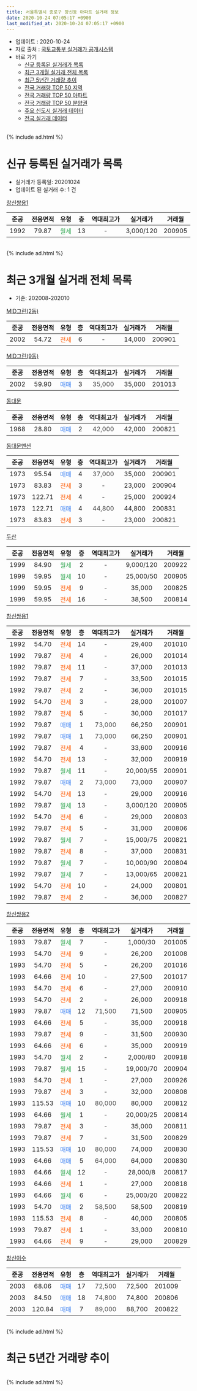 ```yaml
---
title: 서울특별시 종로구 창신동 아파트 실거래 정보
date: 2020-10-24 07:05:17 +0900
last_modified_at: 2020-10-24 07:05:17 +0900
---
```


* 업데이트 : 2020-10-24
* 자료 출처 : [국토교통부 실거래가 공개시스템](http://rt.molit.go.kr)
* 바로 가기
    * [신규 등록된 실거래가 목록](#신규-등록된-실거래가-목록)
    * [최근 3개월 실거래 전체 목록](#최근-3개월-실거래-전체-목록)
    * [최근 5년간 거래량 추이](#최근-5년간-거래량-추이)
    * [전국 거래량 TOP 50 지역](https://inasie.github.io/apt-trade-info/최근-3개월-전국에서-가장-거래가-많이-발생한-지역)
    * [전국 거래량 TOP 50 아파트](https://inasie.github.io/apt-trade-info/최근-3개월-전국에서-가장-거래가-많이-발생한-아파트)
    * [전국 거래량 TOP 50 분양권](https://inasie.github.io/apt-trade-info/최근-3개월-전국에서-가장-거래가-많이-발생한-분양권)
    * [주요 신도시 실거래 데이터](https://inasie.github.io/apt-trade-info/주요-신도시)
    * [전국 실거래 데이터](https://inasie.github.io/apt-trade-info/전국)
<br>
{% include ad.html %}
<br>

# 신규 등록된 실거래가 목록
* 실거래가 등록일: 20201024
* 업데이트 된 실거래 수: 1 건


[창신쌍용1](https://search.naver.com/search.naver?query=%EC%84%9C%EC%9A%B8%ED%8A%B9%EB%B3%84%EC%8B%9C+%EC%A2%85%EB%A1%9C%EA%B5%AC+%EC%B0%BD%EC%8B%A0%EB%8F%99+%EC%B0%BD%EC%8B%A0%EC%8C%8D%EC%9A%A91)

|준공|전용면적|유형|층|역대최고가|실거래가|거래월|
|:---:|:---:|:---:|:---:|:---:|:---:|:---:|
|1992|79.87|<span style="color:#34a853">월세</span>|13|<span style="color:#444444">-</span>|3,000/120|200905|


<br>
{% include ad.html %}
<br>

# 최근 3개월 실거래 전체 목록
* 기준: 202008-202010


[MID그린(2동)](https://search.naver.com/search.naver?query=%EC%84%9C%EC%9A%B8%ED%8A%B9%EB%B3%84%EC%8B%9C+%EC%A2%85%EB%A1%9C%EA%B5%AC+%EC%B0%BD%EC%8B%A0%EB%8F%99+MID%EA%B7%B8%EB%A6%B0%282%EB%8F%99%29)

|준공|전용면적|유형|층|역대최고가|실거래가|거래월|
|:---:|:---:|:---:|:---:|:---:|:---:|:---:|
|2002|54.72|<span style="color:#ff5a00">전세</span>|6|<span style="color:#444444">-</span>|14,000|200901|

[MID그린(9동)](https://search.naver.com/search.naver?query=%EC%84%9C%EC%9A%B8%ED%8A%B9%EB%B3%84%EC%8B%9C+%EC%A2%85%EB%A1%9C%EA%B5%AC+%EC%B0%BD%EC%8B%A0%EB%8F%99+MID%EA%B7%B8%EB%A6%B0%289%EB%8F%99%29)

|준공|전용면적|유형|층|역대최고가|실거래가|거래월|
|:---:|:---:|:---:|:---:|:---:|:---:|:---:|
|2002|59.90|<span style="color:#4285f3">매매</span>|3|<span style="color:#444444">35,000</span>|35,000|201013|

[동대문](https://search.naver.com/search.naver?query=%EC%84%9C%EC%9A%B8%ED%8A%B9%EB%B3%84%EC%8B%9C+%EC%A2%85%EB%A1%9C%EA%B5%AC+%EC%B0%BD%EC%8B%A0%EB%8F%99+%EB%8F%99%EB%8C%80%EB%AC%B8)

|준공|전용면적|유형|층|역대최고가|실거래가|거래월|
|:---:|:---:|:---:|:---:|:---:|:---:|:---:|
|1968|28.80|<span style="color:#4285f3">매매</span>|2|<span style="color:#444444">42,000</span>|42,000|200821|

[동대문맨션](https://search.naver.com/search.naver?query=%EC%84%9C%EC%9A%B8%ED%8A%B9%EB%B3%84%EC%8B%9C+%EC%A2%85%EB%A1%9C%EA%B5%AC+%EC%B0%BD%EC%8B%A0%EB%8F%99+%EB%8F%99%EB%8C%80%EB%AC%B8%EB%A7%A8%EC%85%98)

|준공|전용면적|유형|층|역대최고가|실거래가|거래월|
|:---:|:---:|:---:|:---:|:---:|:---:|:---:|
|1973|95.54|<span style="color:#4285f3">매매</span>|4|<span style="color:#444444">37,000</span>|35,000|200901|
|1973|83.83|<span style="color:#ff5a00">전세</span>|3|<span style="color:#444444">-</span>|23,000|200904|
|1973|122.71|<span style="color:#ff5a00">전세</span>|4|<span style="color:#444444">-</span>|25,000|200924|
|1973|122.71|<span style="color:#4285f3">매매</span>|4|<span style="color:#444444">44,800</span>|44,800|200831|
|1973|83.83|<span style="color:#ff5a00">전세</span>|3|<span style="color:#444444">-</span>|23,000|200821|

[두산](https://search.naver.com/search.naver?query=%EC%84%9C%EC%9A%B8%ED%8A%B9%EB%B3%84%EC%8B%9C+%EC%A2%85%EB%A1%9C%EA%B5%AC+%EC%B0%BD%EC%8B%A0%EB%8F%99+%EB%91%90%EC%82%B0)

|준공|전용면적|유형|층|역대최고가|실거래가|거래월|
|:---:|:---:|:---:|:---:|:---:|:---:|:---:|
|1999|84.90|<span style="color:#34a853">월세</span>|2|<span style="color:#444444">-</span>|9,000/120|200922|
|1999|59.95|<span style="color:#34a853">월세</span>|10|<span style="color:#444444">-</span>|25,000/50|200905|
|1999|59.95|<span style="color:#ff5a00">전세</span>|9|<span style="color:#444444">-</span>|35,000|200825|
|1999|59.95|<span style="color:#ff5a00">전세</span>|16|<span style="color:#444444">-</span>|38,500|200814|

[창신쌍용1](https://search.naver.com/search.naver?query=%EC%84%9C%EC%9A%B8%ED%8A%B9%EB%B3%84%EC%8B%9C+%EC%A2%85%EB%A1%9C%EA%B5%AC+%EC%B0%BD%EC%8B%A0%EB%8F%99+%EC%B0%BD%EC%8B%A0%EC%8C%8D%EC%9A%A91)

|준공|전용면적|유형|층|역대최고가|실거래가|거래월|
|:---:|:---:|:---:|:---:|:---:|:---:|:---:|
|1992|54.70|<span style="color:#ff5a00">전세</span>|14|<span style="color:#444444">-</span>|29,400|201010|
|1992|79.87|<span style="color:#ff5a00">전세</span>|4|<span style="color:#444444">-</span>|26,000|201014|
|1992|79.87|<span style="color:#ff5a00">전세</span>|11|<span style="color:#444444">-</span>|37,000|201013|
|1992|79.87|<span style="color:#ff5a00">전세</span>|7|<span style="color:#444444">-</span>|33,500|201015|
|1992|79.87|<span style="color:#ff5a00">전세</span>|2|<span style="color:#444444">-</span>|36,000|201015|
|1992|54.70|<span style="color:#ff5a00">전세</span>|3|<span style="color:#444444">-</span>|28,000|201007|
|1992|79.87|<span style="color:#ff5a00">전세</span>|5|<span style="color:#444444">-</span>|30,000|201017|
|1992|79.87|<span style="color:#4285f3">매매</span>|1|<span style="color:#444444">73,000</span>|66,250|200901|
|1992|79.87|<span style="color:#4285f3">매매</span>|1|<span style="color:#444444">73,000</span>|66,250|200901|
|1992|79.87|<span style="color:#ff5a00">전세</span>|4|<span style="color:#444444">-</span>|33,600|200916|
|1992|54.70|<span style="color:#ff5a00">전세</span>|13|<span style="color:#444444">-</span>|32,000|200919|
|1992|79.87|<span style="color:#34a853">월세</span>|11|<span style="color:#444444">-</span>|20,000/55|200901|
|1992|79.87|<span style="color:#4285f3">매매</span>|2|<span style="color:#444444">73,000</span>|73,000|200907|
|1992|54.70|<span style="color:#ff5a00">전세</span>|13|<span style="color:#444444">-</span>|29,000|200916|
|1992|79.87|<span style="color:#34a853">월세</span>|13|<span style="color:#444444">-</span>|3,000/120|200905|
|1992|54.70|<span style="color:#ff5a00">전세</span>|6|<span style="color:#444444">-</span>|29,000|200803|
|1992|79.87|<span style="color:#ff5a00">전세</span>|5|<span style="color:#444444">-</span>|31,000|200806|
|1992|79.87|<span style="color:#34a853">월세</span>|7|<span style="color:#444444">-</span>|15,000/75|200821|
|1992|79.87|<span style="color:#ff5a00">전세</span>|8|<span style="color:#444444">-</span>|37,000|200831|
|1992|79.87|<span style="color:#34a853">월세</span>|7|<span style="color:#444444">-</span>|10,000/90|200804|
|1992|79.87|<span style="color:#34a853">월세</span>|7|<span style="color:#444444">-</span>|13,000/65|200821|
|1992|54.70|<span style="color:#ff5a00">전세</span>|10|<span style="color:#444444">-</span>|24,000|200801|
|1992|79.87|<span style="color:#ff5a00">전세</span>|2|<span style="color:#444444">-</span>|36,000|200827|

[창신쌍용2](https://search.naver.com/search.naver?query=%EC%84%9C%EC%9A%B8%ED%8A%B9%EB%B3%84%EC%8B%9C+%EC%A2%85%EB%A1%9C%EA%B5%AC+%EC%B0%BD%EC%8B%A0%EB%8F%99+%EC%B0%BD%EC%8B%A0%EC%8C%8D%EC%9A%A92)

|준공|전용면적|유형|층|역대최고가|실거래가|거래월|
|:---:|:---:|:---:|:---:|:---:|:---:|:---:|
|1993|79.87|<span style="color:#34a853">월세</span>|7|<span style="color:#444444">-</span>|1,000/30|201005|
|1993|54.70|<span style="color:#ff5a00">전세</span>|9|<span style="color:#444444">-</span>|26,200|201008|
|1993|54.70|<span style="color:#ff5a00">전세</span>|5|<span style="color:#444444">-</span>|26,200|201016|
|1993|64.66|<span style="color:#ff5a00">전세</span>|10|<span style="color:#444444">-</span>|27,500|201017|
|1993|54.70|<span style="color:#ff5a00">전세</span>|6|<span style="color:#444444">-</span>|27,000|200910|
|1993|54.70|<span style="color:#ff5a00">전세</span>|2|<span style="color:#444444">-</span>|26,000|200918|
|1993|79.87|<span style="color:#4285f3">매매</span>|12|<span style="color:#444444">71,500</span>|71,500|200905|
|1993|64.66|<span style="color:#ff5a00">전세</span>|5|<span style="color:#444444">-</span>|35,000|200918|
|1993|79.87|<span style="color:#ff5a00">전세</span>|9|<span style="color:#444444">-</span>|31,500|200930|
|1993|64.66|<span style="color:#ff5a00">전세</span>|6|<span style="color:#444444">-</span>|35,000|200919|
|1993|54.70|<span style="color:#34a853">월세</span>|2|<span style="color:#444444">-</span>|2,000/80|200918|
|1993|79.87|<span style="color:#34a853">월세</span>|15|<span style="color:#444444">-</span>|19,000/70|200904|
|1993|54.70|<span style="color:#ff5a00">전세</span>|1|<span style="color:#444444">-</span>|27,000|200926|
|1993|79.87|<span style="color:#ff5a00">전세</span>|3|<span style="color:#444444">-</span>|32,000|200808|
|1993|115.53|<span style="color:#4285f3">매매</span>|10|<span style="color:#444444">80,000</span>|80,000|200812|
|1993|64.66|<span style="color:#34a853">월세</span>|1|<span style="color:#444444">-</span>|20,000/25|200814|
|1993|79.87|<span style="color:#ff5a00">전세</span>|3|<span style="color:#444444">-</span>|35,000|200811|
|1993|79.87|<span style="color:#ff5a00">전세</span>|7|<span style="color:#444444">-</span>|31,500|200829|
|1993|115.53|<span style="color:#4285f3">매매</span>|10|<span style="color:#444444">80,000</span>|74,000|200830|
|1993|64.66|<span style="color:#4285f3">매매</span>|5|<span style="color:#444444">64,000</span>|64,000|200830|
|1993|64.66|<span style="color:#34a853">월세</span>|12|<span style="color:#444444">-</span>|28,000/8|200817|
|1993|64.66|<span style="color:#ff5a00">전세</span>|1|<span style="color:#444444">-</span>|27,000|200818|
|1993|64.66|<span style="color:#34a853">월세</span>|6|<span style="color:#444444">-</span>|25,000/20|200822|
|1993|54.70|<span style="color:#4285f3">매매</span>|2|<span style="color:#444444">58,500</span>|58,500|200819|
|1993|115.53|<span style="color:#ff5a00">전세</span>|8|<span style="color:#444444">-</span>|40,000|200805|
|1993|79.87|<span style="color:#ff5a00">전세</span>|1|<span style="color:#444444">-</span>|33,000|200810|
|1993|64.66|<span style="color:#ff5a00">전세</span>|9|<span style="color:#444444">-</span>|29,000|200829|


<script async src="//pagead2.googlesyndication.com/pagead/js/adsbygoogle.js"></script>
<!-- 기본 -->
<ins class="adsbygoogle"
     style="display:block"
     data-ad-client="ca-pub-2446590836940007"
     data-ad-slot="1659523306"
     data-ad-format="auto"
     data-full-width-responsive="true"></ins>
<script>
(adsbygoogle = window.adsbygoogle || []).push({});
</script>


[창신이수](https://search.naver.com/search.naver?query=%EC%84%9C%EC%9A%B8%ED%8A%B9%EB%B3%84%EC%8B%9C+%EC%A2%85%EB%A1%9C%EA%B5%AC+%EC%B0%BD%EC%8B%A0%EB%8F%99+%EC%B0%BD%EC%8B%A0%EC%9D%B4%EC%88%98)

|준공|전용면적|유형|층|역대최고가|실거래가|거래월|
|:---:|:---:|:---:|:---:|:---:|:---:|:---:|
|2003|68.06|<span style="color:#4285f3">매매</span>|17|<span style="color:#444444">72,500</span>|72,500|201009|
|2003|84.50|<span style="color:#4285f3">매매</span>|18|<span style="color:#444444">74,800</span>|74,800|200806|
|2003|120.84|<span style="color:#4285f3">매매</span>|7|<span style="color:#444444">89,000</span>|88,700|200822|


<br>
{% include ad.html %}
<br>

# 최근 5년간 거래량 추이


<div style="width:100%;">
    <canvas id="deal_progress" height="200"></canvas>
</div>

<script>
new Chart(document.getElementById("deal_progress"), {
    type: 'line',
    data: {
        labels: ['201510','201511','201512','201601','201602','201603','201604','201605','201606','201607','201608','201609','201610','201611','201612','201701','201702','201703','201704','201705','201706','201707','201708','201709','201710','201711','201712','201801','201802','201803','201804','201805','201806','201807','201808','201809','201810','201811','201812','201901','201902','201903','201904','201905','201906','201907','201908','201909','201910','201911','201912','202001','202002','202003','202004','202005','202006','202007','202008','202009','202010'],
        datasets: [{
            label: '매매',
            pointRadius: 1,
            data: [16, 13, 12, 8, 16, 15, 19, 15, 30, 28, 19, 19, 24, 11, 8, 7, 15, 14, 14, 28, 20, 31, 17, 10, 10, 10, 15, 17, 24, 16, 5, 17, 14, 13, 23, 13, 9, 11, 3, 2, 4, 2, 4, 7, 4, 17, 8, 10, 9, 14, 22, 20, 14, 15, 11, 9, 44, 22, 8, 5, 2],
            borderColor: "rgba(255, 201, 14, 1)",
            backgroundColor: "rgba(255, 201, 14, 0.5)",
            fill: false,
            lineTension: 0
        },{
            label: '전월세',
            pointRadius: 1,
            data: [20, 17, 17, 22, 24, 20, 23, 21, 16, 18, 15, 24, 31, 18, 24, 15, 24, 22, 13, 16, 17, 17, 16, 13, 9, 15, 11, 22, 17, 29, 17, 9, 13, 17, 21, 19, 29, 16, 16, 15, 7, 16, 9, 16, 19, 15, 17, 11, 24, 13, 18, 16, 30, 16, 21, 25, 20, 17, 21, 18, 11],
            borderColor: "rgba(0, 141, 185, 1)",
            backgroundColor: "rgba(0, 141, 185, 0.5)",
            fill: false,
            lineTension: 0
        }
        ]
    },
    options: {
        responsive: true,
        title: {
            display: false
        },
        tooltips: {
            mode: 'index',
            intersect: false
        },
        hover: {
            mode: 'nearest',
            intersect: true
        },
        scales: {
            xAxes: [{
                display: true,
                scaleLabel: {
                    display: true,
                    labelString: '년/월'
                }
            }],
            yAxes: [{
                display: true,
                ticks: {
                    suggestedMin: 0,
                },
                scaleLabel: {
                    display: true,
                    labelString: '실거래 수'
                }
            }]
        }
    }
});

</script>


<br>
{% include ad.html %}
<br>


